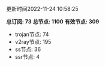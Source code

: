 更新时间2022-11-24 10:58:25

**总订阅: 73**
**总节点: 1100**
**有效节点: 309**
- trojan节点: 74
- v2ray节点: 195
- ss节点: 36
- ssr节点: 4
